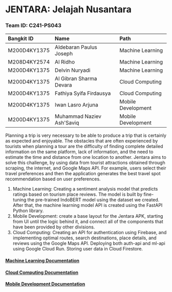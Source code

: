 # JENTARA: Jelajah Nusantara

### Team ID: C241-PS043

| Bangkit ID   | Name                               | Path                           |
| :---         | :----                              | :---                           |
| M200D4KY1375 | Aldebaran Paulus Joseph            | Machine Learning               |
| M208D4KY2574 | Al Ridho                           | Machine Learning               |
| M200D4KY1375 | Delvin Nuryadi                     | Machine Learning               |
| M200D4KY1375 | Al Gibran Sharma Devara            | Cloud Computing                |
| M200D4KY1375 | Fathiya Syifa Firdausya            | Cloud Computing                |
| M200D4KY1375 | Iwan Lasro Arjuna                  | Mobile Development             |
| M200D4KY1375 | Muhammad Naziev Ash'Saviq          | Mobile Development             |


Planning a trip is very necessary to be able to produce a trip that is certainly as expected and enjoyable. The obstacles that are often experienced by tourists when planning a tour are the difficulty of finding complete detailed information on the same platform, lack of information, and the need to estimate the time and distance from one location to another. Jentara aims to solve this challenge, by using data from tourist attractions obtained through scraping, the internet, and Google Maps API. For example, users select their travel preferences and then the application generates the best travel spot recommendation based on user preferences.

1. Machine Learning: Creating a sentiment analysis model that predicts ratings based on tourism place reviews. The model is built by fine-tuning the pre-trained IndoBERT model using the dataset we created. After that, the machine learning model API is created using the FastAPI Python library.
2. Mobile Development:  create a base layout for the Jentara APK, starting from UI until the logic behind it, and connect all of the components that have been provided by other divisions.
3. Cloud Computing: Creating an API for authentication using Firebase, and implementing optimal routes, search destinations, place details, and reviews using the Google Maps API. Deploying both auth-api and ml-api using Google Cloud Run. Storing user data in Cloud Firestore.

#### [Machine Learning Documentation](https://github.com/JENTARA-Jelajah-Nusantara/machine-learning/blob/main/README.md)
#### [Cloud Computing Documentation](https://github.com/JENTARA-Jelajah-Nusantara/cloud-computing/blob/main/README.md)
#### [Mobile Development Documentation](https://github.com/JENTARA-Jelajah-Nusantara/mobile-dev)
